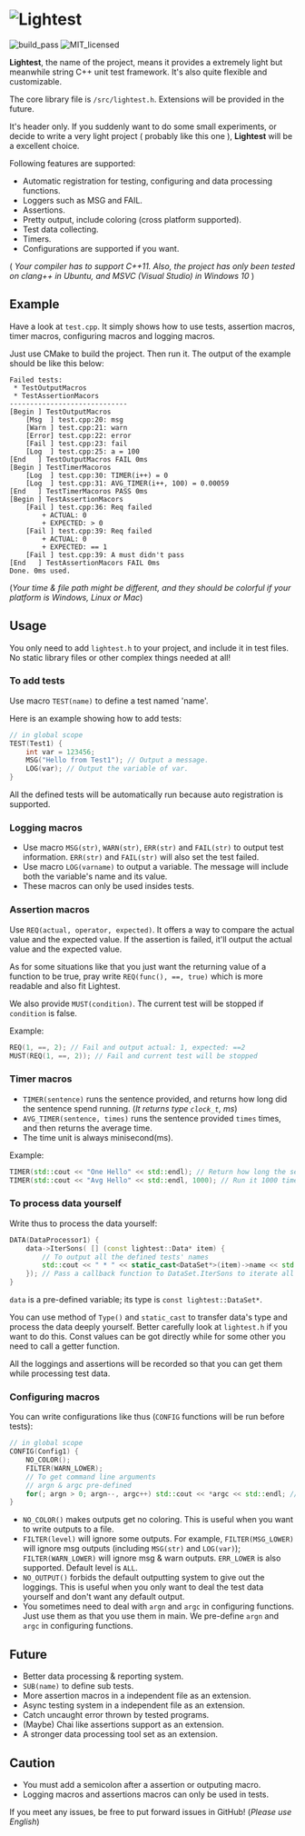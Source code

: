 # ![Lightest](https://s1.ax1x.com/2022/09/11/vO6YAs.png)

![build_pass](https://img.shields.io/badge/build-passing-green.svg)
![MIT_licensed](https://img.shields.io/badge/license-MIT-blue.svg)

**Lightest**, the name of the project, means it provides a extremely light but meanwhile string C++ unit test framework. It's also quite flexible and customizable.

The core library file is `/src/lightest.h`. Extensions will be provided in the future.

It's header only. If you suddenly want to do some small experiments, or decide to write a very light project ( probably like this one ), **Lightest** will be a excellent choice.

Following features are supported:

* Automatic registration for testing, configuring and data processing functions.
* Loggers such as MSG and FAIL.
* Assertions.
* Pretty output, include coloring (cross platform supported).
* Test data collecting.
* Timers.
* Configurations are supported if you want.

( *Your compiler has to support C++11. Also, the project has only been tested on clang++ in Ubuntu, and MSVC (Visual Studio) in Windows 10* )

## Example

Have a look at `test.cpp`. It simply shows how to use tests, assertion macros, timer macros, configuring macros and logging macros.

Just use CMake to build the project. Then run it. The output of the example should be like this below:

```
Failed tests:
 * TestOutputMacros
 * TestAssertionMacors
-----------------------------
[Begin ] TestOutputMacros
    [Msg  ] test.cpp:20: msg
    [Warn ] test.cpp:21: warn
    [Error] test.cpp:22: error
    [Fail ] test.cpp:23: fail
    [Log  ] test.cpp:25: a = 100
[End   ] TestOutputMacros FAIL 0ms
[Begin ] TestTimerMacoros
    [Log  ] test.cpp:30: TIMER(i++) = 0
    [Log  ] test.cpp:31: AVG_TIMER(i++, 100) = 0.00059
[End   ] TestTimerMacoros PASS 0ms
[Begin ] TestAssertionMacors
    [Fail ] test.cpp:36: Req failed
        + ACTUAL: 0
        + EXPECTED: > 0
    [Fail ] test.cpp:39: Req failed
        + ACTUAL: 0
        + EXPECTED: == 1
    [Fail ] test.cpp:39: A must didn't pass
[End   ] TestAssertionMacors FAIL 0ms
Done. 0ms used.

```

(*Your time & file path might be different,*
*and they should be colorful if your platform is Windows, Linux or Mac*)

## Usage

You only need to add `lightest.h` to your project, and include it in test files. No static library files or other complex things needed at all!

### To add tests

Use macro `TEST(name)` to define a test named 'name'.

Here is an example showing how to add tests:

```C++
// in global scope
TEST(Test1) {
    int var = 123456;
    MSG("Hello from Test1"); // Output a message.
    LOG(var); // Output the variable of var.
}
```

All the defined tests will be automatically run because auto registration is supported.

### Logging macros

* Use macro `MSG(str)`, `WARN(str)`, `ERR(str)` and `FAIL(str)` to output test information. `ERR(str)` and `FAIL(str)` will also set the test failed.
* Use macro `LOG(varname)` to output a variable. The message will include both the variable's name and its value.
* These macros can only be used insides tests.

### Assertion macros

Use `REQ(actual, operator, expected)`. It offers a way to compare the actual value and the expected value. If the assertion is failed, it'll output the actual value and the expected value. 

As for some situations like that you just want the returning value of a function to be true, pray write `REQ(func(), ==, true)` which is more readable and also fit Lightest.

We also provide `MUST(condition)`. The current test will be stopped if `condition` is false.

Example:

```C++
REQ(1, ==, 2); // Fail and output actual: 1, expected: ==2
MUST(REQ(1, ==, 2)); // Fail and current test will be stopped
```

### Timer macros

* `TIMER(sentence)` runs the sentence provided, and returns how long did the sentence spend running. (*It returns type `clock_t`, ms*)
* `AVG_TIMER(sentence, times)` runs the sentence provided `times` times, and then returns the average time.
* The time unit is always minisecond(ms).

Example:

```C++
TIMER(std::cout << "One Hello" << std::endl); // Return how long the sentence spends running
TIMER(std::cout << "Avg Hello" << std::endl, 1000); // Run it 1000 times and return the average time
```

### To process data yourself

Write thus to process the data yourself:

```C++
DATA(DataProcessor1) {
    data->IterSons( [] (const lightest::Data* item) {
        // To output all the defined tests' names
        std::cout << " * " << static_cast<DataSet*>(item)->name << std::endl;
    }); // Pass a callback function to DataSet.IterSons to iterate all the test data
}
```

`data` is a pre-defined variable; its type is `const lightest::DataSet*`.

You can use method of `Type()` and `static_cast` to transfer data's type and process the data deeply yourself. 
Better carefully look at `lightest.h` if you want to do this. Const values can be got directly while for some other you need to call a getter function.

All the loggings and assertions will be recorded so that you can get them while processing test data.

### Configuring macros

You can write configurations like thus (`CONFIG` functions will be run before tests):

```C++
// in global scope
CONFIG(Config1) {
	NO_COLOR();
	FILTER(WARN_LOWER);
	// To get command line arguments
	// argn & argc pre-defined
	for(; argn > 0; argn--, argc++) std::cout << *argc << std::endl; // Output all args
}
```

* `NO_COLOR()` makes outputs get no coloring. This is useful when you want to write outputs to a file.
* `FILTER(level)` will ignore some outputs. For example, `FILTER(MSG_LOWER)` will ignore msg outputs (including `MSG(str)` and `LOG(var)`); `FILTER(WARN_LOWER)` will ignore msg & warn outputs. `ERR_LOWER` is also supported. Default level is `ALL`.
* `NO_OUTPUT()` forbids the default outputting system to give out the loggings. This is useful when you only want to deal the test data yourself and don't want any default output.
* You sometimes need to deal with `argn` and `argc` in configuring functions. Just use them as that you use them in main. We pre-define `argn` and `argc` in configuring functions.

## Future

* Better data processing & reporting system.
* `SUB(name)` to define sub tests.
* More assertion macros in a independent file as an extension.
* Async testing system in a independent file as an extension.
* Catch uncaught error thrown by tested programs.
* (Maybe) Chai like assertions support as an extension.
* A stronger data processing tool set as an extension.

## Caution

* You must add a semicolon after a assertion or outputing macro.
* Logging macros and assertions macros can only be used in tests. 

If you meet any issues, be free to put forward issues in GitHub!
(*Please use English*)
